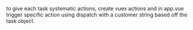 to give each task systematic actions, create vuex actions and in app.vue trigger specific action using dispatch with a customer string based off the task object. 